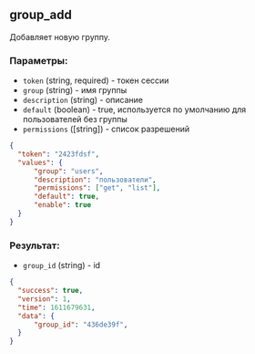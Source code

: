 ## group_add
Добавляет новую группу.

### Параметры:
- ```token``` (string, required) - токен сессии
- ```group``` (string) - имя группы
- ```description``` (string) - описание
- ```default``` (boolean) - true, используется по умолчанию для пользователей без группы
- ```permissions``` ([string]) - список разрешений 
```json
{
  "token": "2423fdsf",
  "values": {
      "group": "users",
      "description": "пользователи",
      "permissions": ["get", "list"],
      "default": true, 
      "enable": true
  }
}
```

### Результат:
- ```group_id``` (string) - id 
```json
{
  "success": true,
  "version": 1,
  "time": 1611679631,
  "data": {
      "group_id": "436de39f",
  }
}
```

